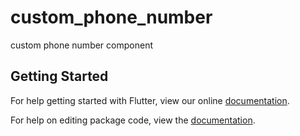 # custom_phone_number

custom phone number component

## Getting Started

For help getting started with Flutter, view our online [documentation](https://flutter.io/).

For help on editing package code, view the [documentation](https://flutter.io/developing-packages/).
